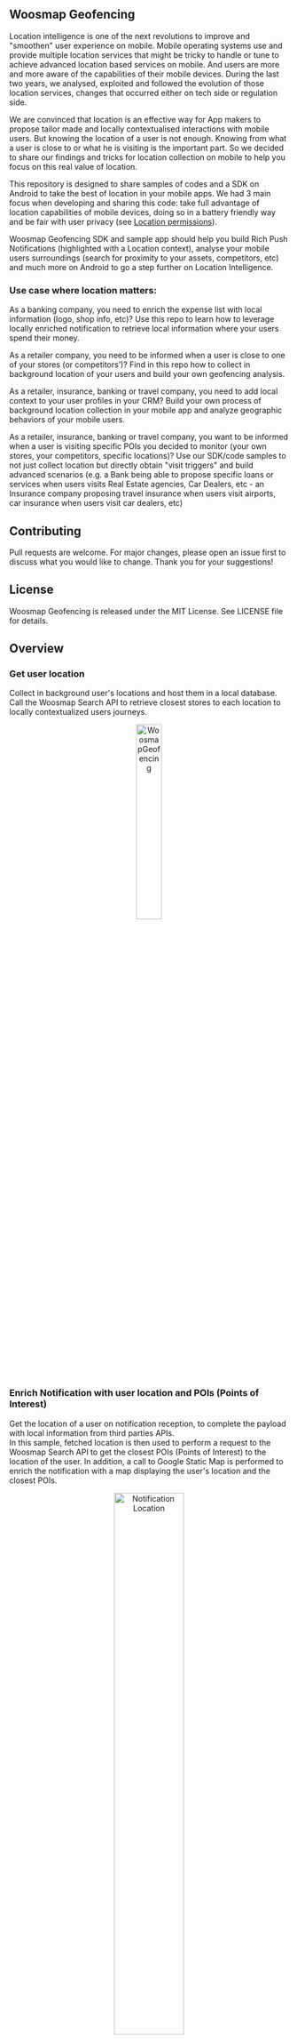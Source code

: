 

## Woosmap Geofencing

Location intelligence is one of the next revolutions to improve and "smoothen" user experience on mobile. 
Mobile operating systems use and provide multiple location services that might be tricky to handle or tune to achieve advanced location based services on mobile. And users are more and more aware of the capabilities of their mobile devices.
During the last two years, we analysed, exploited and followed the evolution of those location services, changes that occurred either on tech side or regulation side.

We are convinced that location is an effective way for App makers to propose tailor made and locally contextualised interactions with mobile users.
But knowing the location of a user is not enough. Knowing from what a user is close to or what he is visiting is the important part. So we decided to share our findings and tricks for location collection on mobile to help you focus on this real value of location. 

This repository is designed to share samples of codes and a SDK on Android to take the best of location in your mobile apps. 
We had 3 main focus when developing and sharing this code: take full advantage of location capabilities of mobile devices, doing so in a battery friendly way and be fair with user privacy (see [Location permissions](./doc/CheckLocationpermissions.md)). 

Woosmap Geofencing SDK and sample app should help you build Rich Push Notifications (highlighted with a Location context), analyse your mobile users surroundings (search for proximity to your assets, competitors, etc) and much more on Android to go a step further on Location Intelligence.

### Use case where location matters:

As a banking company, you need to enrich the expense list with local information (logo, shop info, etc)? Use this repo to learn how to leverage locally enriched notification to retrieve local information where your users spend their money.

As a retailer company, you need to be informed when a user is close to one of your stores (or competitors’)? Find in this repo how to collect in background location of your users and build your own geofencing analysis.

As a retailer, insurance, banking or travel company, you need to add local context to your user profiles in your CRM? Build your own process of background location collection in your mobile app and analyze geographic behaviors of your mobile users.

As a retailer, insurance, banking or travel company, you want to be informed when a user is visiting specific POIs you decided to monitor (your own stores, your competitors, specific locations)? Use our SDK/code samples to not just collect location but directly obtain "visit triggers" and build advanced scenarios (e.g. a Bank being able to propose specific loans or services when users visits Real Estate agencies, Car Dealers, etc - an Insurance company proposing travel insurance when users visit airports, car insurance when users visit car dealers, etc)

## Contributing

Pull requests are welcome. For major changes, please open an issue first to discuss what you would like to change.
Thank you for your suggestions!

## License
Woosmap Geofencing is released under the MIT License. See LICENSE file for details.

##  Overview

### Get user location 

Collect in background user's locations and host them in a local database. Call the Woosmap Search API to retrieve closest stores to each location to locally contextualized users journeys.

<p align="center">
  <img alt="WoosmapGeofencing" src="/assets/WoosmapGeofencing1.png" width="30%">
</p>

### Enrich Notification with user location and POIs (Points of Interest)
Get the location of a user on notification reception, to complete the payload with local information from third parties APIs.  
In this sample, fetched location is then used to perform a request to the Woosmap Search API to get the closest POIs (Points of Interest) to the location of the user. In addition, a call to Google Static Map is performed to enrich the notification with a map displaying the user's location and the closest POIs.

<p align="center">
  <img alt="Notification Location" src="/assets/2Markers.png" width="50%">
</p>

### Detect Visits (spending time at one place) of your users 
Get the location and the time spent when a user is visiting places. Once again use the Woosmap Search API if needed to detect if your users visit you stores, your competitors or POI you may want to monitor. 

<p align="center">
  <img alt="Visit" src="/assets/visit.png" width="50%">
</p>

### Detect Zone of Interest (cluster) of your users
An area of interest such as a geographic location in which the user has spent some time from visits.
<p align="center">
  <img alt="Visit" src="/assets/ZOI.png" width="50%">
</p>

##  Pre-requisites
-   Android SDK 26+ (tested witht he simulator and real devices)
Disclaimer: the code should be comatible with Android 6 but it was not tested.
-   Android Build Tools
-   Android Support Repository
-   Firebase Credentials
-	OjAlgo dependency [https://www.ojalgo.org/](https://www.ojalgo.org/)

### Installation
* This sample uses the Gradle build system. To build this project, use the "gradlew build" command or use "Import Project" in Android Studio.
* Get config file for your Android app
* Compile and install the mobile app onto your mobile device.
* Download Firebase config file:
	1.  Sign in to Firebase, then open your project.
	2.  Click <img src="https://storage.googleapis.com/support-kms-prod/vMSwtm9y2uvHQAg2OfjmWpsBMtG4xwSIPWxh" alt="the Settings icon" width="2%">, then select  **Project settings**.
	3.  In the  **Your apps**  card, select the package name of the app for which you need a config file.
	4.  Click  ![](https://lh3.googleusercontent.com/F_l_k73LFMmhZzlG3uUxR85785RlZFMYIszJFNl6Xq4k_xMLdgotg_O95JGyk8bSlQ=w24) **google-services.json**, then add it to your app.
 * If you don't config Firebase and don't add the file **google-services.json** to compile the project. So remove the below line from your app-level build.gradle in the app who triggered parsing.
```java
apply plugin: 'com.google.gms.google-services'
```

### Get Keys
* Get the token in the log debug.
* If you want a map in the notification and a map in your app, get Google Maps API Key for requesting a static map (see [Google documentation](https://developers.google.com/maps/documentation/maps-static/get-api-key))
<p align="center">
 	<img src="./assets/GmapStatic.png" alt="Google map Static" width="50%">
</p>

<p align="center">
 	<img src="./assets/appMap.png" alt="Google map in app" width="50%">
</p>


* If you want to retrieve the closest store to the user's location, load your assets in a Woosmap Project and get a Woosmap Key API (see [Woosmap developer documentation](https://developers.woosmap.com/get-started).)
<p align="center">
	<img src="./assets/SearchAPIList.png" alt="Search API" width="50%">
</p>
<p align="center">
	<img src="./assets/SearchAPIonly.png" alt="Search API" width="50%">
</p>

* If you don't use any third party API and don’t define API keys, the notification and the app will only display the location (lat/long) of the user.
<p align="center">
	<img src="./assets/userLocation.png" alt="User Location" width="50%">
</p>

<p align="center">
	<img src="./assets/userLocationApp.png" alt="User Location" width="50%">
</p>

## Usage 
The first step that should always be done each time your app is launched (in Foreground AND Background) is to set your Woosmap Private key Search API. This should be done as early as possible in your `mainActivity` on the method `onCreate`.

### Import and instanciate Woosmap library

Instanciate Woosmap and set keys: 
```java
@Override
protected void onCreate(Bundle savedInstanceState) {
    super.onCreate(savedInstanceState);
    setContentView(R.layout.activity_main);
	
	// Set Keys  
	WoosmapSettings.privateKeySearchAPI = "";  
	WoosmapSettings.privateKeyGMPStatic = "";

    // Instanciate woosmap object
    this.woosmap = Woosmap.getInstance().initializeWoosmap(this);
      
	
    this.woosmap.setLocationReadyListener(new WoosLocationReadyListener());
    this.woosmap.setSearchAPIReadyListener (new WoosSearchAPIReadyListener ());
    this.woosmap.setVisitReadyListener (new WoosVisitReadyListener ());

    // Visit Detection Enable
    this.woosmap.setVisitEnable (true);

    // For android version >= 8 you have to create a channel or use the woosmap's channel
    if (Build.VERSION.SDK_INT >= Build.VERSION_CODES.O) {
        this.woosmap.createWoosmapNotifChannel();
    }
}
@Override
public void onResume() {
    super.onResume();
    if (checkPermissions()) {
        Log.d("WoosmapGeofencing", "Permission OK");
        this.woosmap.onResume();
    } else {
        Log.d("WoosmapGeofencing", "Permission NOK");
        requestPermissions();
    }
}

@Override
public void onPause(){
    super.onPause();
    Log.d("WoosmapGeofencing", "BackGround");
    if (checkPermissions()) {
        this.woosmap.onPause();
    }
}
```

To get Google map in the app, add your GMP SDK android key in the manifest: 
```xml
<?xml version="1.0" encoding="utf-8"?>
<manifest xmlns:android="http://schemas.android.com/apk/res/android"
    package="com.webgeoservices.sample">

    <uses-permission android:name="android.permission.INTERNET" />
    ...
	...

    <application
      ...
      ...

    	<meta-data
            android:name="com.google.android.geo.API_KEY"
            android:value="GMP_KEY"/>

    </application>

</manifest>
```

To work properly, you have to instanciate the Woosmap object in the onCreate function and call Woosmap's onResume and onPause functions.

### Configure filters to refresh location and activate visits detection

You can make filters:
* Time to refresh user's location in seconds:
```java 
static public int currentLocationTimeFilter = 0;  
 ```
 * Distance to refresh user's location in meter:
```java 
static public int currentLocationDistanceFilter = 0;  
 ```
 * Time to request Search API in seconds:
```java 
static public int searchAPITimeFilter = 0;  
 ```  
 * Distance to request Search API  in meter: 
```java  
static public int searchAPIDistanceFilter = 0;  
 ``` 
 * Accuracy of the location in meters:
```java   
static public int accuracyFilter = 0;  
 ```
  * Distance detection threshold for visits:
```java   
static public double distanceDetectionThresholdVisits = 25.0;
 ```
 * Delay for outdated notification in seconds: 
```java   
static public int outOfTimeDelay = 300;
 ```
To apply filters,  set the filters in singleton `WoosmapSettings` like this:
```java   
WoosmapSettings.currentLocationTimeFilter = 30; 
```

The default parameters were determined by testing in real conditions in order to obtain the best data while consuming little battery, you can modify them according to your use cases.
### Retrieve User Location

In your `mainActivity`, create a Listener connect to the interface `Woosmap.LocationReadyListener` and set a callback to retrieve user current location.

```java
public class WoosLocationReadyListener implements Woosmap.LocationReadyListener
{
    public void LocationReadyCallback(Location location)
    {
        onLocationCallback(location);
    }
}

private void onLocationCallback(Location currentLocation) {
    ...
}
```

### Retrieve POIs from Search API

In your `mainActivity`, create a listener connected to the interface `Woosmap.SearchAPIReadyListener` and set a callback to retrieve POIs from the Search API request.
```java
public class WoosSearchAPIReadyListener implements Woosmap.SearchAPIReadyListener  
{  
    public void SearchAPIReadyCallback(POI poi)  
    {  
        onPOICallback(poi);  
  }  
}  
  
private void onPOICallback(POI poi) {  
    // get POI
}
```

### Retrieve visit detection 

In your `mainActivity`, create a listener connected to the interface `Woosmap.VisitReadyListener` and set a callback to retrieve visits.
```java
private void onPOICallback(POI poi) {  
    new POITask(getApplicationContext (),this).execute();  
}  
  
public class WoosVisitReadyListener implements Woosmap.VisitReadyListener  
{  
    public void VisitReadyCallback(Visit visit)  
    {  
        onVisitCallback(visit);  
  }  
}  
  
private void onVisitCallback(Visit visit) {  
    // get visit  
}
```

### Retrieve Zone of Interest
ZOIs are created from visits. These are clusters which represent the grouping of several visits which have been calculated thanks to the Fast Incremental Gaussian Mixture Model of classification Algorithm  [(FIGMM].(https://journals.plos.org/plosone/article?id=10.1371/journal.pone.0139931))

you can recover the ZOIs generated by making a request in the database.
```java
ZOI[] ZOIList = WoosmapDb.getInstance(mContext, true).getZOIsDAO().getAllZois();
```

Each ZOI includes the following informations:

 - The list of id visits included in this ZOI

```java
public ArrayList<String> idVisits = new ArrayList<>();
```

 - The latitude and longitude of the center of the ZOI

```java
public double lngMean;
```
```java
public double latMean;
```

 - Age is used to determine if an ZOI should be deleted by the algorithm

```java
public double age;
```

 - Represents the number of visits influencing in the ZOI

```java
public double accumulator;
```

 - The covariance determinant

```java
public double covariance_det;
```

 - Estimation of probability

```java
public double prior_probability;
```

 - The covariance of a cluster

```java
public double x00Covariance_matrix_inverse;
public double x01Covariance_matrix_inverse;
public double x10Covariance_matrix_inverse;
public double x11Covariance_matrix_inverse;
```

 - This is the [Well-known text representation of geometry](https://en.wikipedia.org/wiki/Well-known_text_representation_of_geometry) of the ZOI polygon

```java
public String wktPolygon;
```

 - The date of entry for the first ZOI visit

```java
public long startTime;
```

 - The release date of the last ZOI visit

```java
public long endTime;
```

 - The duration of all the accumulated visits the ZOI

```java
public long duration;
```

### Enable location after a device reboot
#### Create the BroadcasReceiver
To collect location after a device reboot without having to relaunch the application, you have to create a Broadcast which launches the jobInstantService `WoosmapRebootJobService` when it receives the BOOT_COMPLETED event.
```java
package com.webgeoservices.sample;  
  
import android.content.BroadcastReceiver;  
import android.content.Context;  
import android.content.Intent;  
  
import com.webgeoservices.woosmapGeofencing.WoosmapRebootJobService;  
  
public class RunOnStartup extends BroadcastReceiver {  
  
    public void onReceive(Context context, Intent intent) {  
        if ("android.intent.action.BOOT_COMPLETED".equals(intent.getAction())) {  
            WoosmapRebootJobService.enqueueWork(context, new Intent());  
  }  
    }  
}
```

#### Add the BroadcastReceiver to the Manifest
Add the permission `android.permission.RECEIVE_BOOT_COMPLETED`
```
<uses-permission android:name="android.permission.RECEIVE_BOOT_COMPLETED" />
```
Then, just declare your receiver in the Manifest.xml in the application bloc

```
<receiver android:name=".RunOnStartup">
    <intent-filter>
        <action android:name="android.intent.action.BOOT_COMPLETED"/>
        <category android:name="android.intent.category.DEFAULT" />
    </intent-filter>
</receiver>
```

## Simulate Notification
-   Get the notification token in the log debug or on the main screen of the demo app.
    
-   Install the app PushNotification from the github repo: [https://github.com/onmyway133/PushNotifications](https://github.com/onmyway133/PushNotifications). This desktop app will help you simulate notification sending if you do not have any other Notification Solutions.
    
-   Enter your server key: [https://github.com/onmyway133/PushNotifications#android-server-key](https://github.com/onmyway133/PushNotifications#android-server-key)
    
-   Enter a message in json format like this "{"location":"1","timestamp":"1589288354"}". The object "location" allows to have a location (lat/long) displayed in the notification. The "timestamp" object validates the delay between the server time and the mobile time to check if the retrieved location is not outdated (if difference between server and mobile time is greater than 300 sec, notification will not be displayed).
    
-   If you want to send notification directly from an Android app, you can use this project: [https://github.com/megamendhie/Notify](https://github.com/megamendhie/Notify). Change the code to enter the server key and the notification token of the app to target.



## Additional Documentation

* [Enabling Location](./doc/EnablingLocation.md): To use location, first enable associated services on the user device. Find out here how to do it and more importantly what are the different permissions and consequences of choices made by the users.

* [Set up a Firebase Cloud Messaging](./doc/EnablingLocation.md): Find out how to add Firebase Messaging to your App and regularly check if your notification token is up to date.

* [Handling messages](./doc/HandlingMessages.md): If you are here, it’s because you want custom notifications. Find out here how to handle those.

* [Check Location permissions](./doc/CheckLocationpermissions.md): Retrieve location from the OS location services to enrich your notification.

* [Check Timestamp of the payload](./doc/CheckTimeStamp.md): Because differences may occur between sending time and reception time, you may need to check it before retrieving a location.

* [APIs request](./doc/APIsrequest.md): Location of the mobile is one thing but knowing from what the mobile is close to is another thing. Find out here how to use Woosmap Search API to “geo contextualize” the location of your users.

* [Visit Algorithm](./doc/VisitAlgorithm.md): You will find a diagram explaining the algorithm of visits.

* [ZOI Algorithm](./doc/ZOIAlgorithm.md): You will find a diagram explaining the algorithm of ZOI.

